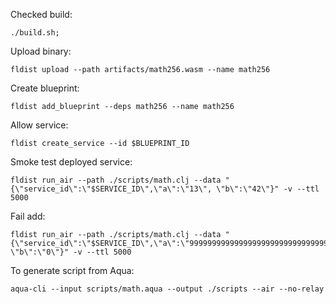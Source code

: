
Checked build:
```
./build.sh;
```

Upload binary:
```
fldist upload --path artifacts/math256.wasm --name math256
```

Create blueprint:
```
fldist add_blueprint --deps math256 --name math256
```

Allow service:
```
fldist create_service --id $BLUEPRINT_ID
```

Smoke test deployed service:
```
fldist run_air --path ./scripts/math.clj --data "{\"service_id\":\"$SERVICE_ID\",\"a\":\"13\", \"b\":\"42\"}" -v --ttl 5000
```

Fail add:
```
fldist run_air --path ./scripts/math.clj --data "{\"service_id\":\"$SERVICE_ID\",\"a\":\"999999999999999999999999999999999999999999999999999999999999999999999999999999\", \"b\":\"0\"}" -v --ttl 5000
```


To generate script from Aqua:
```
aqua-cli --input scripts/math.aqua --output ./scripts --air --no-relay
```
